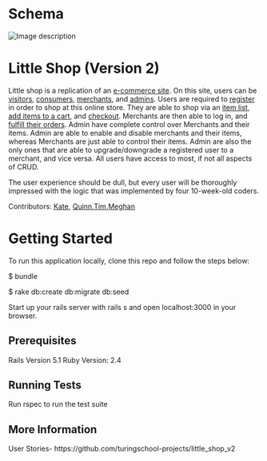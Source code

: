 <h1>Schema</h1>

![Image description](https://github.com/Kate-v2/little_shop_v2/blob/master/Screen%20Shot%202018-10-25%20at%201.31.24%20PM.png)

<h1>Little Shop (Version 2)</h1>

Little shop is a replication of an [e-commerce site](https://www.urbandictionary.com/define.php?term=ecommerce). On this site, users can be [visitors](https://media2.giphy.com/media/fnuSiwXMTV3zmYDf6k/giphy.gif?cid=3640f6095bdb0bd1343658712ec54980), [consumers](https://media2.giphy.com/media/VTXzh4qtahZS/giphy.gif?cid=3640f6095bdb0c8a353950626fc230af), [merchants](https://media2.giphy.com/media/LCdPNT81vlv3y/giphy.gif?cid=3640f6095bdb0d776838643063b2dc37), and [admins](https://media2.giphy.com/media/5hkya8RZAYgR7a2Hda/giphy.gif?cid=3640f6095bdb0dc4537672696bf3253f). Users are required to [register](https://github.com/Kate-v2/little_shop_v2/blob/master/Screen%20Shot%202018-11-01%20at%208.47.35%20AM.png) in order to shop at this online store. They are able to shop via an [item list](https://github.com/Kate-v2/little_shop_v2/blob/master/Screen%20Shot%202018-11-01%20at%208.43.47%20AM.png), [add items to a cart](https://github.com/Kate-v2/little_shop_v2/blob/master/Screen%20Shot%202018-11-01%20at%208.49.30%20AM.png), and [checkout](https://github.com/Kate-v2/little_shop_v2/blob/master/Screen%20Shot%202018-11-01%20at%208.50.41%20AM.png). Merchants are then able to log in, and [fulfill their orders](https://github.com/Kate-v2/little_shop_v2/blob/master/Screen%20Shot%202018-11-01%20at%208.53.00%20AM.png). Admin have complete control over Merchants and their items. Admin are able to enable and disable merchants and their items, whereas Merchants are just able to control their items. Admin are also the only ones that are able to upgrade/downgrade a registered user to a merchant, and vice versa. All users have access to most, if not all aspects of CRUD. 

The user experience should be dull, but every user will be thoroughly impressed with the logic that was implemented by four 10-week-old coders.

Contributors: [Kate](https://github.com/Kate-v2), [Quinn](https://github.com/Q-Win),[Tim](https://github.com/TimothyFell),[Meghan](https://github.com/mstang15)

<h1> Getting Started </h1>


To run this application locally, clone this repo and follow the steps below:

$ bundle

$ rake db:create db:migrate db:seed

Start up your rails server with rails s and open localhost:3000 in your browser.

<h2>Prerequisites</h2>

Rails Version 5.1
Ruby Version: 2.4

<h2>Running Tests </h2>

Run rspec to run the test suite

<h2>More Information</h2>
User Stories- https://github.com/turingschool-projects/little_shop_v2


